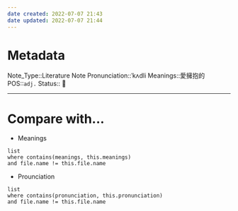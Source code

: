 ```yaml
---
date created: 2022-07-07 21:43
date updated: 2022-07-07 21:44
---
```


# Metadata

Note_Type::Literature Note
Pronunciation::ˈkʌdli
Meanings::愛擁抱的
POS::`adj.`
Status:: 👶

---

# Compare with...

- Meanings

```dataview
list
where contains(meanings, this.meanings)
and file.name != this.file.name
```

- Prounciation

```dataview
list
where contains(pronunciation, this.pronunciation)
and file.name != this.file.name
```

